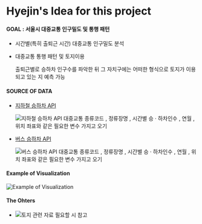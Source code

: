 Hyejin's Idea for this project
===============================

#### GOAL : 서울시 대중교통 인구밀도 및 통행 패턴
- 시간별(특히 출퇴근 시간) 대중교통 인구밀도 분석
- 대중교통 통행 패턴 및 토지이용

    출퇴근별로 승하차 인구수를 파악한 뒤 그 자치구에는 어떠한 형식으로 토지가 이용되고 있는 지 예측 가능
    
#### SOURCE OF DATA
- [지하철 승하차 API](https://data.seoul.go.kr/dataList/OA-12252/S/1/datasetView.do)

    ![지하철 승하차 API](https://user-images.githubusercontent.com/31836035/77851143-5a688b00-7212-11ea-93aa-ba3004021ee1.PNG)
        대중교통 종류코드 , 정류장명 , 시간별 승 · 하차인수 , 연월 , 위치 좌표와 같은 필요한 변수 가지고 오기

- [버스 승하차 API](https://data.seoul.go.kr/dataList/OA-12913/S/1/datasetView.do)

    ![버스 승하차 API](https://user-images.githubusercontent.com/31836035/77851098-f6de5d80-7211-11ea-8646-a6608fa26739.PNG)
        대중교통 종류코드 , 정류장명 , 시간별 승 · 하차인수 , 연월 , 위치 좌표와 같은 필요한 변수 가지고 오기

#### Example of Visualization
![Example of Visualization](https://user-images.githubusercontent.com/31836035/77850900-87b43980-7210-11ea-9f8d-ad90b66f7358.jpg)

#### The Ohters
- ![토지 관련 자료 필요할 시 참고](http://data.seoul.go.kr/dataService/boardList.do?tr_code=short#submenu125)
